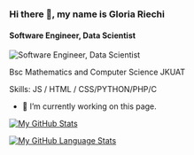 ### Hi there 👋, my name is Gloria Riechi

#### Software Engineer, Data Scientist

![Software Engineer, Data Scientist](https://media.licdn.com/dms/image/D4D03AQE8EZ_MIGfDVw/profile-displayphoto-shrink_200_200/0/1679453590183?e=1689811200&v=beta&t=WpN3M3C_r8HjhdX-qVM3kXlQukHW1pY46mk0cnSJiBU)

Bsc Mathematics and Computer Science JKUAT


Skills:  JS / HTML / CSS/PYTHON/PHP/C

- 🔭 I’m currently working on this page. 







[![My GitHub Stats](https://github-readme-stats.vercel.app/api/?username=Gloriariechi99&count_private=true&theme=tokyonight&showicons=true)]()


[![My GitHub Language Stats](https://github-readme-stats.vercel.app/api/top-langs/?username=Gloriariechi99&langs_count=5&theme=tokyonight)]()




<!--
**Gloriariechi99/Gloriariechi99** is a ✨ _special_ ✨ repository because its `README.md` (this file) appears on your GitHub profile.



https://github-readme-stats.vercel.app/api/?username=Gloriariechi99&count_private=true&theme=tokyonight&showicons=true)
Here are some ideas to get you started:

- 🔭 I’m currently working on ...
- 🌱 I’m currently learning ...
- 👯 I’m looking to collaborate on ...
- 🤔 I’m looking for help with ...
- 💬 Ask me about ...
- 📫 How to reach me: ...
- 😄 Pronouns: ...
- ⚡ Fun fact: ...
-->
